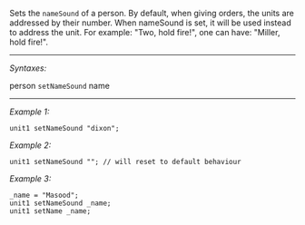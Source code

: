 Sets the `nameSound` of a person. By default, when giving orders, the units are addressed by their number. When nameSound is set, it will be used instead to address the unit. For example: "Two, hold fire!", one can have: "Miller, hold fire!".


---
*Syntaxes:*

person `setNameSound` name

---
*Example 1:*

```sqf
unit1 setNameSound "dixon";
```

*Example 2:*

```sqf
unit1 setNameSound ""; // will reset to default behaviour
```

*Example 3:*

```sqf
_name = "Masood";
unit1 setNameSound _name;
unit1 setName _name;
```